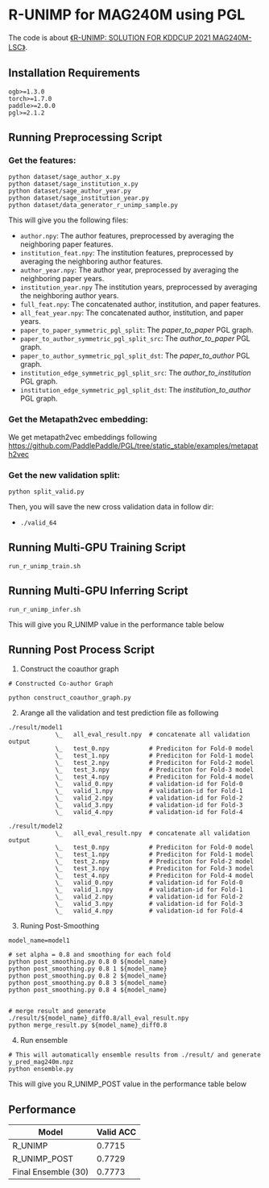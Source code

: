 # R-UNIMP for MAG240M using PGL

The code is about [《R-UNIMP: SOLUTION FOR KDDCUP 2021 MAG240M-LSC》](https://dgl-data.s3-accelerate.amazonaws.com/dataset/OGB-LSC/full_feat.npy). 

## Installation Requirements

```
ogb>=1.3.0
torch>=1.7.0
paddle>=2.0.0
pgl>=2.1.2
```

## Running Preprocessing Script

### Get the features:

```
python dataset/sage_author_x.py
python dataset/sage_institution_x.py
python dataset/sage_author_year.py
python dataset/sage_institution_year.py
python dataset/data_generator_r_unimp_sample.py
```

This will give you the following files:

* `author.npy`: The author features, preprocessed by averaging the neighboring paper features.
* `institution_feat.npy`: The institution features, preprocessed by averaging the neighboring author features.
* `author_year.npy`: The author year, preprocessed by averaging the neighboring paper years.
* `institution_year.npy` The institution years, preprocessed by averaging the neighboring author years.
* `full_feat.npy`: The concatenated author, institution, and paper features.
* `all_feat_year.npy`: The concatenated author, institution, and paper years.
* `paper_to_paper_symmetric_pgl_split`: The *paper_to_paper* PGL graph.
* `paper_to_author_symmetric_pgl_split_src`: The *author_to_paper* PGL graph.
* `paper_to_author_symmetric_pgl_split_dst`: The *paper_to_author* PGL graph.
* `institution_edge_symmetric_pgl_split_src`: The *author_to_institution* PGL graph.
* `institution_edge_symmetric_pgl_split_dst`: The *institution_to_author* PGL graph.

### Get the Metapath2vec embedding:

We get metapath2vec embeddings following https://github.com/PaddlePaddle/PGL/tree/static_stable/examples/metapath2vec 

### Get the new validation split:

```
python split_valid.py
```

Then, you will save the new cross validation data in follow dir:
* `./valid_64`

## Running Multi-GPU Training Script

```
run_r_unimp_train.sh
```

## Running Multi-GPU Inferring Script
```
run_r_unimp_infer.sh
```
This will give you R_UNIMP value in the performance table below 

## Running Post Process Script

1. Construct the coauthor graph
```
# Constructed Co-author Graph

python construct_coauthor_graph.py

```

2. Arange all the validation and test prediction file as following  

```
./result/model1
             \_   all_eval_result.npy  # concatenate all validation output
             \_   test_0.npy           # Prediciton for Fold-0 model 
             \_   test_1.npy           # Prediciton for Fold-1 model 
             \_   test_2.npy           # Prediciton for Fold-2 model 
             \_   test_3.npy           # Prediciton for Fold-3 model 
             \_   test_4.npy           # Prediciton for Fold-4 model 
             \_   valid_0.npy          # validation-id for Fold-0
             \_   valid_1.npy          # validation-id for Fold-1
             \_   valid_2.npy          # validation-id for Fold-2
             \_   valid_3.npy          # validation-id for Fold-3
             \_   valid_4.npy          # validation-id for Fold-4

./result/model2
             \_   all_eval_result.npy  # concatenate all validation output
             \_   test_0.npy           # Prediciton for Fold-0 model 
             \_   test_1.npy           # Prediciton for Fold-1 model 
             \_   test_2.npy           # Prediciton for Fold-2 model 
             \_   test_3.npy           # Prediciton for Fold-3 model 
             \_   test_4.npy           # Prediciton for Fold-4 model 
             \_   valid_0.npy          # validation-id for Fold-0
             \_   valid_1.npy          # validation-id for Fold-1
             \_   valid_2.npy          # validation-id for Fold-2
             \_   valid_3.npy          # validation-id for Fold-3
             \_   valid_4.npy          # validation-id for Fold-4
```

3. Runing Post-Smoothing

```
model_name=model1

# set alpha = 0.8 and smoothing for each fold
python post_smoothing.py 0.8 0 ${model_name} 
python post_smoothing.py 0.8 1 ${model_name} 
python post_smoothing.py 0.8 2 ${model_name}
python post_smoothing.py 0.8 3 ${model_name} 
python post_smoothing.py 0.8 4 ${model_name} 


# merge result and generate ./result/${model_name}_diff0.8/all_eval_result.npy
python merge_result.py ${model_name}_diff0.8

```

4. Run ensemble

```
# This will automatically ensemble results from ./result/ and generate y_pred_mag240m.npz 
python ensemble.py
```


This will give you R_UNIMP_POST value in the performance table below 


## Performance

| Model       |  Valid ACC | 
| ----------- | ---------------| 
| R_UNIMP        | 0.7715      | 
| R_UNIMP_POST   | 0.7729      | 
| Final Ensemble (30)| 0.7773      |

